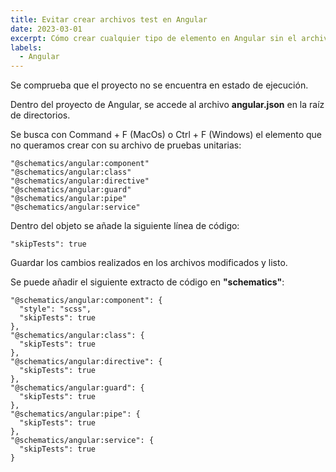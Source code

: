 ```yaml
---
title: Evitar crear archivos test en Angular
date: 2023-03-01
excerpt: Cómo crear cualquier tipo de elemento en Angular sin el archivo de pruebas y sin modificar el comando de creación.
labels:
  - Angular
---
```


Se comprueba que el proyecto no se encuentra en estado de ejecución.

Dentro del proyecto de Angular, se accede al archivo **angular.json** en la raíz
de directorios.

Se busca con Command + F (MacOs) o Ctrl + F (Windows) el elemento que no
queramos crear con su archivo de pruebas unitarias:

```
"@schematics/angular:component"
"@schematics/angular:class"
"@schematics/angular:directive"
"@schematics/angular:guard"
"@schematics/angular:pipe"
"@schematics/angular:service"
```

Dentro del objeto se añade la siguiente línea de código:

```
"skipTests": true
```

Guardar los cambios realizados en los archivos modificados y listo.

Se puede añadir el siguiente extracto de código en **"schematics"**:

```
"@schematics/angular:component": {
  "style": "scss",
  "skipTests": true
},
"@schematics/angular:class": {
  "skipTests": true
},
"@schematics/angular:directive": {
  "skipTests": true
},
"@schematics/angular:guard": {
  "skipTests": true
},
"@schematics/angular:pipe": {
  "skipTests": true
},
"@schematics/angular:service": {
  "skipTests": true
}
```
